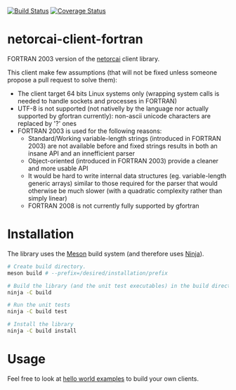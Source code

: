 [![Build Status](https://img.shields.io/travis/netorcai/netorcai-client-fortran/master.svg?maxAge=600)](https://travis-ci.org/netorcai/netorcai-client-fortran)
[![Coverage Status](https://img.shields.io/codecov/c/github/netorcai/netorcai-client-fortran/master.svg?maxAge=600)](https://codecov.io/github/netorcai/netorcai-client-fortran)

netorcai-client-fortran
=======================
FORTRAN 2003 version of the [netorcai] client library.

This client make few assumptions (that will not be fixed unless someone propose a pull request to solve them):
- The client target 64 bits Linux systems only (wrapping system calls is needed to handle sockets and processes in FORTRAN)
- UTF-8 is not supported (not nativelly by the language nor actually supported by gfortran currently): non-ascii unicode characters are replaced by '?' ones
- FORTRAN 2003 is used for the following reasons:
    - Standard/Working variable-length strings (introduced in FORTRAN 2003) are not available before and fixed strings results in both an insane API and an innefficient parser
    - Object-oriented (introduced in FORTRAN 2003) provide a cleaner and more usable API
    - It would be hard to write internal data structures (eg. variable-length generic arrays) similar to those required for the parser that would otherwise be much slower (with a quadratic complexity rather than simply linear)
    - FORTRAN 2008 is not currently fully supported by gfortran

Installation
============
The library uses the [Meson] build system (and therefore uses [Ninja]).

``` bash
# Create build directory.
meson build # --prefix=/desired/installation/prefix

# Build the library (and the unit test executables) in the build directory.
ninja -C build

# Run the unit tests
ninja -C build test

# Install the library
ninja -C build install
```

Usage
=====

Feel free to look at [hello world examples](./examples) to build your own clients.

[netorcai]: https://github.com/netorcai/
[Meson]: https://mesonbuild.com/
[Ninja]: https://ninja-build.org/
